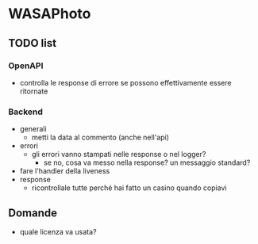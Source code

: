 # WASAPhoto

## TODO list

### OpenAPI

- controlla le response di errore se possono effettivamente essere ritornate

### Backend

- generali
  - metti la data al commento (anche nell'api)
- errori
  - gli errori vanno stampati nelle response o nel logger?
    - se no, cosa va messo nella response? un messaggio standard?
- fare l'handler della liveness
- response
  - ricontrollale tutte perché hai fatto un casino quando copiavi

## Domande

- quale licenza va usata?
